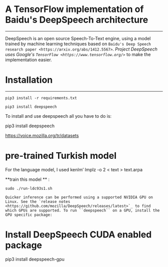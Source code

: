 # A TensorFlow implementation of Baidu's DeepSpeech architecture
 
----------


DeepSpeech is an open source Speech-To-Text engine, using a model trained by machine learning techniques based on `Baidu's Deep Speech research paper <https://arxiv.org/abs/1412.5567>`_. Project DeepSpeech uses Google's `TensorFlow <https://www.tensorflow.org/>`_ to make the implementation easier.

# Installation
-----------




    pip3 install -r requirements.txt

    pip3 install deepspeech

To install and use deepspeech all you have to do is:

   
   pip3 install deepspeech

   https://voice.mozilla.org/tr/datasets

   # pre-trained Turkish model 
   For the language model, I used kenlm’
   lmplz -o 2 < text > text.arpa

**train this model ** :
    
    sudo ./run-ldc93s1.sh
    
    Quicker inference can be performed using a supported NVIDIA GPU on Linux. See the `release notes <https://github.com/mozilla/DeepSpeech/releases/latest>`_ to find which GPUs are supported. To run ``deepspeech`` on a GPU, install the GPU specific package:

   # Install DeepSpeech CUDA enabled package
   pip3 install deepspeech-gpu


